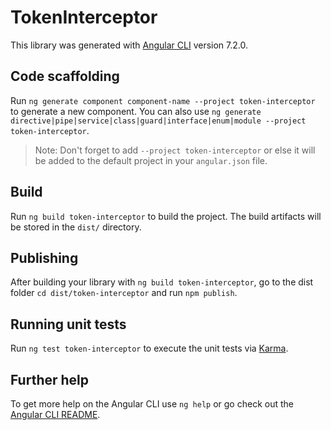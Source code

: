 # TokenInterceptor

This library was generated with [Angular CLI](https://github.com/angular/angular-cli) version 7.2.0.

## Code scaffolding

Run `ng generate component component-name --project token-interceptor` to generate a new component. You can also use `ng generate directive|pipe|service|class|guard|interface|enum|module --project token-interceptor`.
> Note: Don't forget to add `--project token-interceptor` or else it will be added to the default project in your `angular.json` file. 

## Build

Run `ng build token-interceptor` to build the project. The build artifacts will be stored in the `dist/` directory.

## Publishing

After building your library with `ng build token-interceptor`, go to the dist folder `cd dist/token-interceptor` and run `npm publish`.

## Running unit tests

Run `ng test token-interceptor` to execute the unit tests via [Karma](https://karma-runner.github.io).

## Further help

To get more help on the Angular CLI use `ng help` or go check out the [Angular CLI README](https://github.com/angular/angular-cli/blob/master/README.md).
